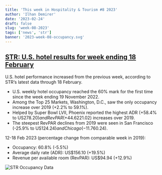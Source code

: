 ```yaml
---
title: 'This week in Hospitality & Tourism #8 2023'
author: 'Ilhan Demirer'
date: '2023-02-24'
draft: false
slug: 'week-08-2023'
tags: ['news', 'str']
banner: '2023-week-08-occupancy.svg'
---
```


## [STR: U.S. hotel results for week ending 18 February](https://str.com/press-release/str-us-hotel-results-week-ending-18-february)

U.S. hotel performance increased from the previous week, according to STR‘s latest data through 18 February.

- U.S. weekly hotel occupancy reached the 60% mark for the first time since the week ending 19 November 2022.
- Among the Top 25 Markets, Washington, D.C., saw the only occupancy increase over 2019 (+2.2% to 59.1%).
- Helped by Super Bowl LVII, Phoenix reported the highest ADR (+58.4% to US$278.20) and RevPAR (+44.6% to US$221.02) increases over 2019.
- The steepest RevPAR declines from 2019 were seen in San Francisco (-25.9% to US$124.24) and Chicago (-11.7% to US$60.24).

12-18 Feb 2023 (percentage change from comparable week in 2019):

- Occupancy: 60.8% (-5.5%)
- Average daily rate (ADR): US$156.10 (+19.5%)
- Revenue per available room (RevPAR): US$94.94 (+12.9%)

![STR Occupancy Data](/images/blogimages/2023-week-08-occupancy.svg)
